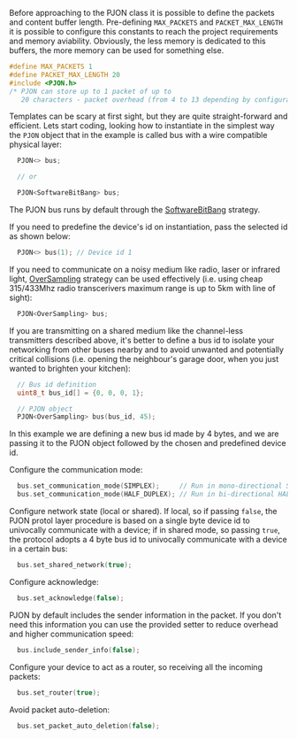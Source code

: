Before approaching to the PJON class it is possible to define the packets and content buffer length.  Pre-defining `MAX_PACKETS` and `PACKET_MAX_LENGTH` it is possible to configure this constants to reach the project requirements and memory aviability. Obviously, the less memory is dedicated to this buffers, the more memory can be used for something else.
```cpp  
#define MAX_PACKETS 1
#define PACKET_MAX_LENGTH 20
#include <PJON.h>
/* PJON can store up to 1 packet of up to 
   20 characters - packet overhead (from 4 to 13 depending by configuration)
```

Templates can be scary at first sight, but they are quite straight-forward and efficient. Lets start coding, looking how to instantiate in the simplest way the `PJON` object that in the example is called bus with a wire compatible physical layer:
```cpp  
  PJON<> bus;

  // or 

  PJON<SoftwareBitBang> bus;
```
The PJON bus runs by default through the [SoftwareBitBang](https://github.com/gioblu/PJON/wiki/SoftwareBitBang) strategy.

If you need to predefine the device's id on instantiation, pass the selected id as shown below:
```cpp  
  PJON<> bus(1); // Device id 1
```
If you need to communicate on a noisy medium like radio, laser or infrared light, [OverSampling](https://github.com/gioblu/PJON/wiki/OverSampling) strategy can be used effectively (i.e. using cheap 315/433Mhz radio transcerivers maximum range is up to 5km with line of sight):
```cpp  
  PJON<OverSampling> bus;
```
If you are transmitting on a shared medium like the channel-less transmitters described above, it's better to define a bus id to isolate your networking from other buses nearby and to avoid unwanted and potentially critical collisions (i.e. opening the neighbour's garage door, when you just wanted to brighten your kitchen):
```cpp  
  // Bus id definition
  uint8_t bus_id[] = {0, 0, 0, 1};

  // PJON object
  PJON<OverSampling> bus(bus_id, 45);
```
In this example we are defining a new bus id made by 4 bytes, and we are passing it to the PJON object followed by the chosen and predefined device id.

Configure the communication mode:
```cpp  
  bus.set_communication_mode(SIMPLEX);     // Run in mono-directional SIMPLEX mode
  bus.set_communication_mode(HALF_DUPLEX); // Run in bi-directional HALF_DUPLEX mode
```
Configure network state (local or shared). If local, so if passing `false`, the PJON protol layer procedure is based on a single byte device id to univocally communicate with a device; if in shared mode, so passing `true`, the protocol adopts a 4 byte bus id to univocally communicate with a device in a certain bus:
```cpp  
  bus.set_shared_network(true);
```
Configure acknowledge:
```cpp  
  bus.set_acknowledge(false);
```
PJON by default includes the sender information in the packet. If you don't need this information you can use the provided setter to reduce overhead and higher communication speed:
```cpp  
  bus.include_sender_info(false);
```
Configure your device to act as a router, so receiving all the incoming packets:
```cpp  
  bus.set_router(true);
```
Avoid packet auto-deletion:
```cpp  
  bus.set_packet_auto_deletion(false);
```

